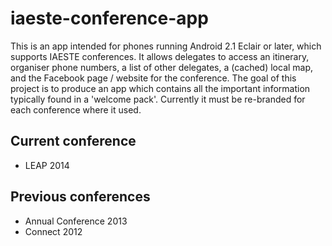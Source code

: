iaeste-conference-app
=====================

This is an app intended for phones running Android 2.1 Eclair or later, which supports IAESTE conferences. It allows delegates to access an itinerary, organiser phone numbers, a list of other delegates, a (cached) local map, and the Facebook page / website for the conference. The goal of this project is to produce an app which contains all the important information typically found in a 'welcome pack'. Currently it must be re-branded for each conference where it used.

Current conference
--------------
- LEAP 2014

Previous conferences
--------------
- Annual Conference 2013
- Connect 2012

